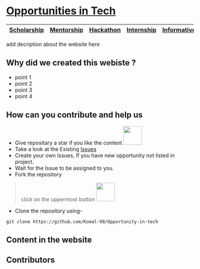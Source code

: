 # [Opportunities in Tech]( https://komal-99.github.io/Opportunity-in-tech/)

[Scholarship](Scholarship/)  | [Mentorship](Mentorship/) | [Hackathon](Hackathon/) | [Internship](Internship/) | [InformativeRepos](InformativeRepos/) | [Others](Other.md) 
| ----------- | ----------- | ----------- | ----------- | ----------- | ----------- |

add decription about the website here

## Why did we created this webiste ?

* point 1 
* point 2 
* point 3 
* point 4 

## How can you contribute and help us
- Give repositary a star if you like the content <img src="![image](https://user-images.githubusercontent.com/74819092/117547585-fe477b80-b04d-11eb-9e03-0747dea1b88a.png)
" width=50>
- Take a look at the Existing [Issues](https://github.com/akshitagupta15june/Face-X/issues) 
- Create your own Issues, If you have new opportunity not listed in project.
- Wait for the Issue to be assigned to you.
- Fork the repository
>click on the uppermost button <img src="![image](https://user-images.githubusercontent.com/74819092/117547550-c8a29280-b04d-11eb-9e6b-d0f84d49e34e.png)
" width=50>

- Clone the repository using-
```
git clone https://github.com/Komal-99/Opportunity-in-tech
```


## Content in the website


    


 
## Contributors



